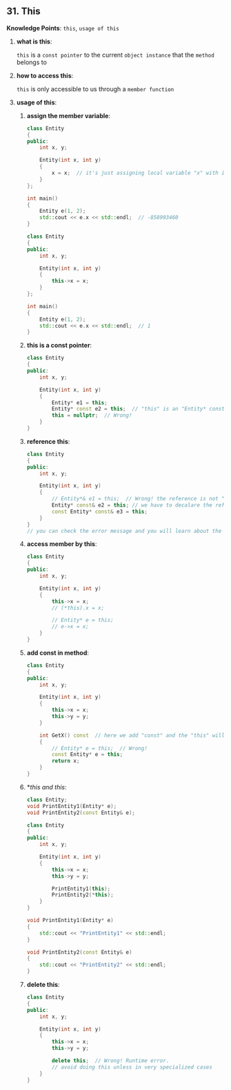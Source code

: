 ## 31. This

**Knowledge Points**: `this`, `usage of this`

1. **what is this**:

    `this` is a `const pointer` to the current `object instance` that the `method` belongs to

2. **how to access this**: 

    `this` is only accessible to us through a `member function`

3. **usage of this**:

    1. **assign the member variable**: 

        ```c++
        class Entity
        {
        public:
            int x, y;
        
            Entity(int x, int y)
            {
            	x = x;  // it's just assigning local variable "x" with its own value
            }
        };
        
        int main()
        {
            Entity e(1, 2);
            std::cout << e.x << std::endl;  // -858993460
        }
        ```

        ```c++
        class Entity
        {
        public:
            int x, y;
        
            Entity(int x, int y)
            {
            	this->x = x;
            }
        };
        
        int main()
        {
            Entity e(1, 2);
            std::cout << e.x << std::endl;  // 1
        }
        ```

    2. **this is a const pointer**: 

        ```c++
        class Entity
        {
        public:
            int x, y;
        
            Entity(int x, int y)
            {
                Entity* e1 = this;
            	Entity* const e2 = this;  // "this" is an "Entity* const" pointer
            	this = nullptr;  // Wrong!
            }
        }
        ```

    3. **reference this**: 

        ```c++
        class Entity
        {
        public:
            int x, y;
        
            Entity(int x, int y)
            {
            	// Entity*& e1 = this;  // Wrong! the reference is not "const"
            	Entity* const& e2 = this; // we have to decalare the reference is "const" because "this" is "Entity* const"
                const Entity* const& e3 = this;
            }
        }
        // you can check the error message and you will learn about the overload of "Entity*", "Entity* const", "const Entity*"
        ```

    4. **access member by this**: 

        ```c++
        class Entity
        {
        public:
            int x, y;
        
            Entity(int x, int y)
            {
                this->x = x;
                // (*this).x = x;
        
                // Entity* e = this;
                // e->x = x;
            }
        }
        ```

    5. **add const in method**: 

        ```c++
        class Entity
        {
        public:
            int x, y;
        
            Entity(int x, int y)
            {
                this->x = x;
                this->y = y;
            }
        
            int GetX() const  // here we add "const" and the "this" will become "const Entity* const"
            {
                // Entity* e = this;  // Wrong!
                const Entity* e = this;
                return x;
            }
        }
        ```

    6. **this and *this**: 

        ```c++
        class Entity;
        void PrintEntity1(Entity* e);
        void PrintEntity2(const Entity& e);
        
        class Entity
        {
        public:
            int x, y;
        
            Entity(int x, int y)
            {
                this->x = x;
                this->y = y;
        
                PrintEntity1(this);
                PrintEntity2(*this);
            }
        }
        
        void PrintEntity1(Entity* e)
        {
        	std::cout << "PrintEntity1" << std::endl;
        }
        
        void PrintEntity2(const Entity& e)
        {
        	std::cout << "PrintEntity2" << std::endl;
        }
        ```

    7. **delete this**: 

        ```c++
        class Entity
        {
        public:
            int x, y;
        
            Entity(int x, int y)
            {
                this->x = x;
                this->y = y;
        
            	delete this;  // Wrong! Runtime error.
                // avoid doing this unless in very specialized cases
            }
        }
        ```


